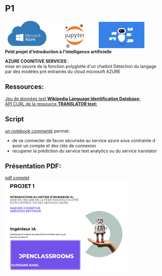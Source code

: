 # P1  
 <img src="/img/azure.png" width="150"> <img src="/img/jup.png" width="150"> <img src="/img/chatbot.png" width="150">  
**Petit projet d'introduction à l'intelligence artificielle**  
  
**AZURE COGNITIVE SERVICES** :    
mise en oeuvre de la fonction polyglotte d'un chatbot
Détection du langage par des modèles pré entrainés du cloud microsoft AZURE

## Ressources:
[Jeu de données test **Wikipedia Language Identification Database:**](https://user-images.githubusercontent.com/100295363/211858012-ccc5ea18-6c45-4fb6-84a6-7af55d3f155a.png)   
[API CURL de la ressource **TRANSLATOR text:**](https://docs.microsoft.com/en-us/azure/cognitive-services/translator/reference/v3-0-detect)  

## Script   
[un notebook commenté](/P1%20polyglotte.ipynb) permet:  
* de se connecter de facon sécurisée au service azure sous contrainte d avoir un compte et des clés de connexion  
* recuperer la prédiction du service text analytics ou du service translator

## Présentation PDF:  
[pdf complet](/P1.pdf)  
<img src="/img/p1%20pres.png" height="300">



